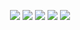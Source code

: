﻿<div id="top"></div>
<p align="center">
  <img src="https://img.shields.io/github/contributors/Discord-Token/Discord-token-generatorPY.svg?style=for-the-badge"/>
  <img src="https://img.shields.io/github/forks/Discord-Token/Discord-token-generatorPY.svg?style=for-the-badge"/>
  <img src="https://img.shields.io/github/stars/Discord-Token/Discord-token-generatorPY.svg?style=for-the-badge"/>
  <img src="https://img.shields.io/github/issues/Discord-Token/Discord-token-generatorPY.svg?style=for-the-badge"/>
  <img src="https://img.shields.io/github/license/Discord-Token/Discord-token-generatorPY.svg?style=for-the-badge"/>
</p>
